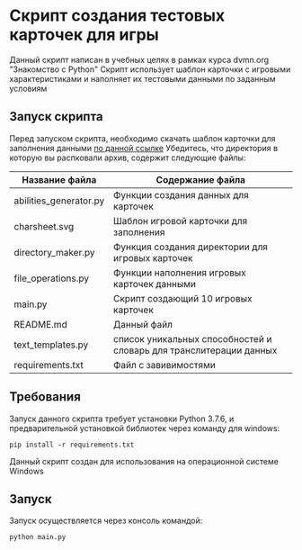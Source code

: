 <h1> Скрипт создания тестовых карточек для игры </h1>

Данный скрипт написан в учебных целях в рамках курса dvmn.org "Знакомство с Python"
Скрипт использует шаблон карточки с игровыми характеристиками и наполняет
их тестовыми данными по заданным условиям 


<h2> Запуск скрипта </h2>

Перед запуском скрипта, необходимо скачать шаблон карточки для заполнения данными [по данной ссылке](https://dvmn.org/media/filer_public/48/14/48146c02-0896-4b72-bd95-ce1716f02a0f/charsheet.svg)
Убедитесь, что директория в которую вы распковали архив, содержит следующие файлы:

Название файла            | Содержание файла
--------------------------|-----------------------------------
abilities_generator.py    | Функции создания данных для карточек
charsheet.svg             | Шаблон игровой карточки для заполнения
directory_maker.py        | Функция создания директории для игровых карточек
file_operations.py        | Функции наполнения игровых карточек данными
main.py                   | Скрипт создающий 10 игровых карточек
README.md                 | Данный файл
text_templates.py         | список уникальных способностей и словарь для транслитерации данных
requirements.txt          | Файл с завивимостями
 

<h2> Требования </h2>

Запуск данного скрипта требует установки Python 3.7.6, 
и предварительной установкой библиотек через команду
для windows: 

    pip install -r requirements.txt

Данный скрипт создан для использования на операционной системе Windows


<h2>Запуск</h2>

Запуск осуществляется через консоль командой: 

    python main.py
